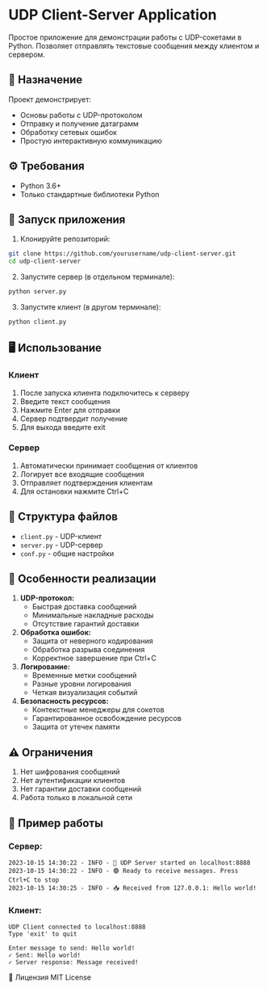 # UDP Client-Server Application

Простое приложение для демонстрации работы с UDP-сокетами в Python. Позволяет отправлять текстовые сообщения между клиентом и сервером.

## 🎯 Назначение

Проект демонстрирует:
- Основы работы с UDP-протоколом
- Отправку и получение датаграмм
- Обработку сетевых ошибок
- Простую интерактивную коммуникацию

## ⚙️ Требования

- Python 3.6+
- Только стандартные библиотеки Python

## 🚀 Запуск приложения

1. Клонируйте репозиторий:
```bash
git clone https://github.com/yourusername/udp-client-server.git
cd udp-client-server
```
2. Запустите сервер (в отдельном терминале):
```bash
python server.py
```
3. Запустите клиент (в другом терминале):
```bash
python client.py
```

## 🖥️ Использование

### Клиент

1. После запуска клиента подключитесь к серверу
2. Введите текст сообщения
3. Нажмите Enter для отправки
4. Сервер подтвердит получение
5. Для выхода введите exit

### Сервер
1. Автоматически принимает сообщения от клиентов
2. Логирует все входящие сообщения
3. Отправляет подтверждения клиентам
4. Для остановки нажмите Ctrl+C

## 📂 Структура файлов
- `client.py` - UDP-клиент
- `server.py` - UDP-сервер
- `conf.py` - общие настройки

## 🔧 Особенности реализации

1. **UDP-протокол:**
    - Быстрая доставка сообщений
    - Минимальные накладные расходы
    - Отсутствие гарантий доставки
2. **Обработка ошибок:**
    - Защита от неверного кодирования
    - Обработка разрыва соединения
    - Корректное завершение при Ctrl+C
3. **Логирование:**
    - Временные метки сообщений
    - Разные уровни логирования
    - Четкая визуализация событий
4. **Безопасность ресурсов:**
    - Контекстные менеджеры для сокетов
    - Гарантированное освобождение ресурсов
    - Защита от утечек памяти

## ⚠️ Ограничения

1. Нет шифрования сообщений
2. Нет аутентификации клиентов
3. Нет гарантии доставки сообщений
4. Работа только в локальной сети

## 📝 Пример работы

### Сервер:

```text
2023-10-15 14:30:22 - INFO - 🚀 UDP Server started on localhost:8888
2023-10-15 14:30:22 - INFO - 🟢 Ready to receive messages. Press Ctrl+C to stop
2023-10-15 14:30:25 - INFO - 📥 Received from 127.0.0.1: Hello world!
```

### Клиент:

```text
UDP Client connected to localhost:8888
Type 'exit' to quit

Enter message to send: Hello world!
✓ Sent: Hello world!
✓ Server response: Message received!
```
📜 Лицензия
MIT License